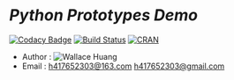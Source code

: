 # ___Python Prototypes Demo___

[![Codacy Badge](https://api.codacy.com/project/badge/Grade/e37936add8234ac6bfc381da8f3d028b)](https://www.codacy.com/app/LeagueForHacker/Python-Prototypes-Demo?utm_source=github.com&utm_medium=referral&utm_content=LeagueForHacker/Python-Prototypes-Demo&utm_campaign=badger)
[![Build Status](https://travis-ci.org/LeagueForHacker/Python-Prototypes-Demo.svg?branch=master)](https://travis-ci.org/LeagueForHacker/)
[![CRAN](https://img.shields.io/cran/l/devtools.svg?style=plastic)](https://github.com/LeagueForHacker/Python-Prototypes-Demo/blob/master/LICENSE)

* Author : ![Wallace Huang](https://github.com/BiyuHuang)
* Email  : h417652303@163.com h417652303@gmail.com
